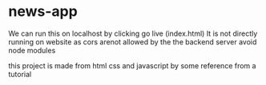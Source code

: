 # news-app
We can run this on localhost by clicking go live (index.html)
It is not directly running on website as cors arenot allowed by the the backend server
avoid node modules

this project is made from  html css and javascript by some reference from a tutorial
